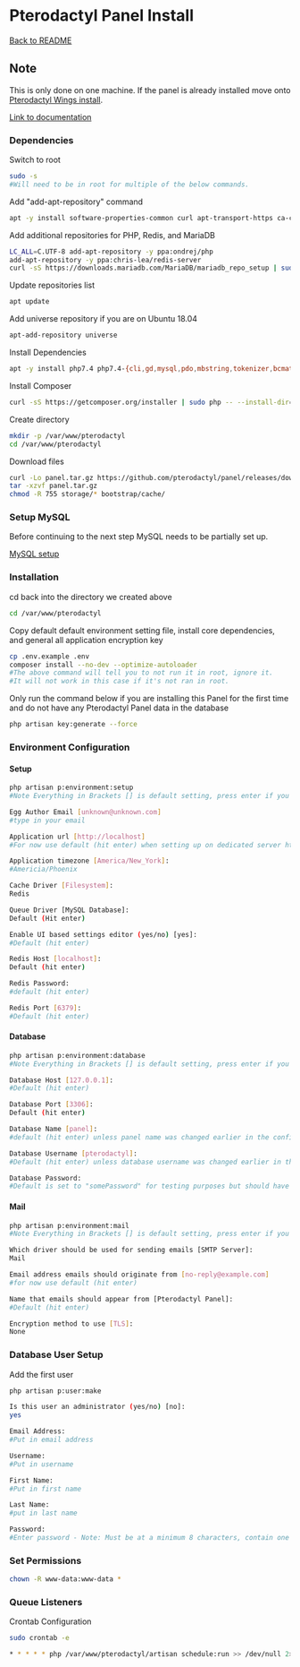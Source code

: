 # Pterodactyl Panel Install

[Back to README](README.md)

## Note

This is only done on one machine.
If the panel is already installed move onto [Pterodactyl Wings install](3%20-%20Pterodactyl%20Wings%20install.md).

[Link to documentation](https://pterodactyl.io/project/introduction.html)

### Dependencies

Switch to root

```sh
sudo -s
#Will need to be in root for multiple of the below commands.
```

Add "add-apt-repository" command

```sh
apt -y install software-properties-common curl apt-transport-https ca-certificates gnupg
```

Add additional repositories for PHP, Redis, and MariaDB

```sh
LC_ALL=C.UTF-8 add-apt-repository -y ppa:ondrej/php
add-apt-repository -y ppa:chris-lea/redis-server
curl -sS https://downloads.mariadb.com/MariaDB/mariadb_repo_setup | sudo bash
```

Update repositories list

```sh
apt update
```

Add universe repository if you are on Ubuntu 18.04

```sh
apt-add-repository universe
```

Install Dependencies

```sh
apt -y install php7.4 php7.4-{cli,gd,mysql,pdo,mbstring,tokenizer,bcmath,xml,fpm,curl,zip} mariadb-server nginx tar unzip git redis-server
```

Install Composer

```sh
curl -sS https://getcomposer.org/installer | sudo php -- --install-dir=/usr/local/bin --filename=composer
```

Create directory

```sh
mkdir -p /var/www/pterodactyl
cd /var/www/pterodactyl
```

Download files

```sh
curl -Lo panel.tar.gz https://github.com/pterodactyl/panel/releases/download/v1.1.1/panel.tar.gz
tar -xzvf panel.tar.gz
chmod -R 755 storage/* bootstrap/cache/
```

### Setup MySQL

Before continuing to the next step MySQL needs to be partially set up.

[MySQL setup](Setting%20up%20MySQL.md#creating-a-database-for-pterodactyl)

### Installation

cd back into the directory we created above

```sh
cd /var/www/pterodactyl
```

Copy default default environment setting file, install core dependencies, and general all application encryption key

```sh
cp .env.example .env
composer install --no-dev --optimize-autoloader
#The above command will tell you to not run it in root, ignore it.
#It will not work in this case if it's not ran in root.
```

Only run the command below if you are installing this Panel for the first time and do not have any Pterodactyl Panel data in the database

```sh
php artisan key:generate --force
```

### Environment Configuration

#### Setup

```sh
php artisan p:environment:setup
#Note Everything in Brackets [] is default setting, press enter if you want default
```

```sh
Egg Author Email [unknown@unknown.com]
#type in your email
```

```sh
Application url [http://localhost]
#For now use default (hit enter) when setting up on dedicated server https://url.com
```

```sh
Application timezone [America/New_York]:
#Americia/Phoenix
```

```sh
Cache Driver [Filesystem]:
Redis
```

```sh
Queue Driver [MySQL Database]:
Default (Hit enter)
```

```sh
Enable UI based settings editor (yes/no) [yes]:
#Default (hit enter)
```

```sh
Redis Host [localhost]:
Default (hit enter)
```

```sh
Redis Password:
#default (hit enter)
```

```sh
Redis Port [6379]:
#Default (hit enter)
```

#### Database

```sh
php artisan p:environment:database
#Note Everything in Brackets [] is default setting, press enter if you want default
```

```sh
Database Host [127.0.0.1]:
#Default (hit enter)
```

```sh
Database Port [3306]:
Default (hit enter)
```

```sh
Database Name [panel]:
#default (hit enter) unless panel name was changed earlier in the configuration
```

```sh
Database Username [pterodactyl]:
#Default (hit enter) unless database username was changed earlier in the configuration
```

```sh
Database Password:
#Default is set to "somePassword" for testing purposes but should have been changed for actual install
```

#### Mail

```sh
php artisan p:environment:mail
#Note Everything in Brackets [] is default setting, press enter if you want default
```

```sh
Which driver should be used for sending emails [SMTP Server]:
Mail
```

```sh
Email address emails should originate from [no-reply@example.com]
#for now use default (hit enter)
```

```sh
Name that emails should appear from [Pterodactyl Panel]:
#Default (hit enter)
```

```sh
Encryption method to use [TLS]:
None
```

### Database User Setup

Add the first user

```sh
php artisan p:user:make
```

```sh
Is this user an administrator (yes/no) [no]:
yes
```

```sh
Email Address:
#Put in email address
```

```sh
Username:
#Put in username
```

```sh
First Name:
#Put in first name
```

```sh
Last Name:
#put in last name
```

```sh
Password:
#Enter password - Note: Must be at a minimum 8 characters, contain one capital, and one number
```

### Set Permissions

```sh
chown -R www-data:www-data *
```

### Queue Listeners

Crontab Configuration

```sh
sudo crontab -e
```

```sh
* * * * * php /var/www/pterodactyl/artisan schedule:run >> /dev/null 2>&1
```
